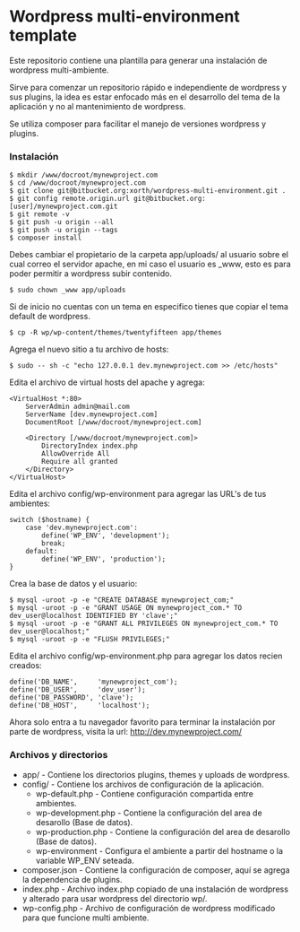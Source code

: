 # Wordpress multi-environment template #

Este repositorio contiene una plantilla para generar una instalación de wordpress multi-ambiente.

Sirve para comenzar un repositorio rápido e independiente de wordpress y sus plugins, la idea
es estar enfocado más en el desarrollo del tema de la aplicación y no al mantenimiento de wordpress.

Se utiliza composer para facilitar el manejo de versiones wordpress y plugins.

### Instalación ###

```
$ mkdir /www/docroot/mynewproject.com
$ cd /www/docroot/mynewproject.com
$ git clone git@bitbucket.org:xorth/wordpress-multi-environment.git .
$ git config remote.origin.url git@bitbucket.org:[user]/mynewproject.com.git
$ git remote -v
$ git push -u origin --all
$ git push -u origin --tags
$ composer install
```

Debes cambiar el propietario de la carpeta app/uploads/ al usuario sobre el cual correo el servidor
apache, en mi caso el usuario es _www, esto es para poder permitir a wordpress subir contenido.

```
$ sudo chown _www app/uploads
```

Si de inicio no cuentas con un tema en especifico tienes que copiar el tema default de wordpress.

```
$ cp -R wp/wp-content/themes/twentyfifteen app/themes
```

Agrega el nuevo sitio a tu archivo de hosts:

```
$ sudo -- sh -c "echo 127.0.0.1 dev.mynewproject.com >> /etc/hosts"
```

Edita el archivo de virtual hosts del apache y agrega:

```
<VirtualHost *:80>
    ServerAdmin admin@mail.com
    ServerName [dev.mynewproject.com]
    DocumentRoot [/www/docroot/mynewproject.com]

    <Directory [/www/docroot/mynewproject.com]>
        DirectoryIndex index.php
        AllowOverride All
        Require all granted
    </Directory>
</VirtualHost>
```

Edita el archivo config/wp-environment para agregar las URL's de tus ambientes:

```
switch ($hostname) {
    case 'dev.mynewproject.com':
        define('WP_ENV', 'development');
        break;
    default: 
        define('WP_ENV', 'production');
}
```

Crea la base de datos y el usuario:

```
$ mysql -uroot -p -e "CREATE DATABASE mynewproject_com;"
$ mysql -uroot -p -e "GRANT USAGE ON mynewproject_com.* TO dev_user@localhost IDENTIFIED BY 'clave';"
$ mysql -uroot -p -e "GRANT ALL PRIVILEGES ON mynewproject_com.* TO dev_user@localhost;"
$ mysql -uroot -p -e "FLUSH PRIVILEGES;"
```

Edita el archivo config/wp-environment.php para agregar los datos recien creados:

```
define('DB_NAME',     'mynewproject_com');
define('DB_USER',     'dev_user');
define('DB_PASSWORD', 'clave');
define('DB_HOST',     'localhost');
```

Ahora solo entra a tu navegador favorito para terminar la instalación por parte de wordpress, visita la url: http://dev.mynewproject.com/

### Archivos y directorios ###

* app/ - Contiene los directorios plugins, themes y uploads de wordpress.
* config/ - Contiene los archivos de configuración de la aplicación.
    * wp-default.php - Contiene configuración compartida entre ambientes.
    * wp-development.php - Contiene la configuración del area de desarollo (Base de datos).
    * wp-production.php - Contiene la configuración del area de desarollo (Base de datos).
    * wp-environment - Configura el ambiente a partir del hostname o la variable WP_ENV seteada.
* composer.json - Contiene la configuración de composer, aquí se agrega la dependencia de plugins.
* index.php - Archivo index.php copiado de una instalación de wordpress y alterado para usar wordpress del directorio wp/.
* wp-config.php - Archivo de configuración de wordpress modificado para que funcione multi ambiente.
